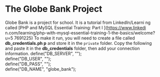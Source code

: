  # The Globe Bank Project
Globe Bank is a project for school. It is a tutorial from LinkedIn/Learni
ng called [PHP and MySQL Essential Training: Part I ](https://www.linkedi
n.com/learning/php-with-mysql-essential-training-1-the-basics/welcome?u=5
7691225)
To make it run, you will need to create a file called **db_credentials.ph
p** and store it in the `private` folder. Copy the following and paste it
 in the **db_credentials** folder, then add your connection information.
define("DB_SERVER", "");\
define("DB_USER", "");\
define("DB_PASS", "");\
define("DB_NAME", "globe_bank");